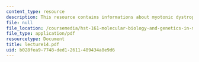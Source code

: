 ```yaml
---
content_type: resource
description: This resource contains informations about myotonic dystrophy.
file: null
file_location: /coursemedia/hst-161-molecular-biology-and-genetics-in-modern-medicine-fall-2007/b028fea97748ded12611489434a8e9d6_lecture14.pdf
file_type: application/pdf
resourcetype: Document
title: lecture14.pdf
uid: b028fea9-7748-ded1-2611-489434a8e9d6
---
```


